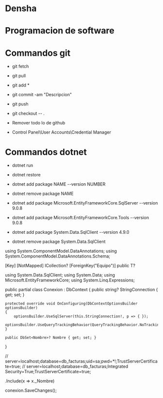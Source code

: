 # Densha
# Programacion de software
# Commandos git 
- git fetch
- git pull

- git add *
- git commit -am "Descripcion"
- git push

- git checkout -- .

- Remover todo lo de github
- Control Panel\User Accounts\Credential Manager

# Commandos dotnet 
- dotnet run
- dotnet restore
- dotnet add package NAME --version NUMBER
- dotnet remove package NAME

- dotnet add package Microsoft.EntityFrameworkCore.SqlServer --version 9.0.8
- dotnet add package Microsoft.EntityFrameworkCore.Tools --version 9.0.8
- dotnet add package System.Data.SqlClient --version 4.9.0
- dotnet remove package System.Data.SqlClient

using System.ComponentModel.DataAnnotations;
using System.ComponentModel.DataAnnotations.Schema;

[Key]
[NotMapped] ICollection<T>?
[ForeignKey("Equipo")] public T?

using System.Data.SqlClient;
using System.Data;
using Microsoft.EntityFrameworkCore;
using System.Linq.Expressions;

public partial class Conexion : DbContext
{
	public string? StringConnection { get; set; }

	protected override void OnConfiguring(DbContextOptionsBuilder optionsBuilder)
	{
		optionsBuilder.UseSqlServer(this.StringConnection!, p => { });
		optionsBuilder.UseQueryTrackingBehavior(QueryTrackingBehavior.NoTracking);
	}

	public DbSet<Nombre>? Nombre { get; set; }
}

// server=localhost;database=db_facturas;uid=sa;pwd=*!;TrustServerCertificate=true;
// server=localhost;database=db_facturas;Integrated Security=True;TrustServerCertificate=true;

.Include(x => x._Nombre)

conexion.SaveChanges();
